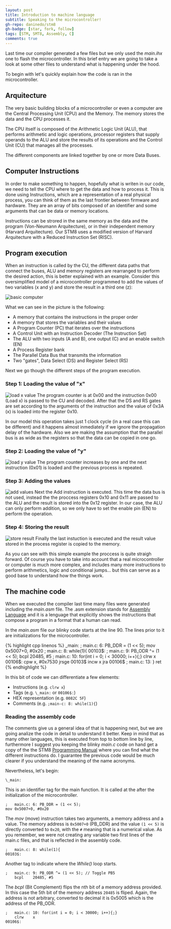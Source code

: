 ```yaml
---
layout: post
title: Introduction to machine language
subtitle: Speaking to the microcontroller!
gh-repo: daninedo/stm8
gh-badge: [star, fork, follow]
tags: [STM, SMT8, Assembly, C]
comments: true
---
```


Last time our compiler generated a few files but we only used the _main.ihx_ one
to flash the microcontroller. In this brief entry we are going to take a look at
some other files to understand what is happening under the hood.

To begin with let's quickly explain how the code is ran in the microcontroller.

## Arquitecture
The very basic building blocks of a microcontroller or even a computer are the
Central Processing Unit (CPU) and the Memory. The memory stores the data and the
CPU processes it.

The CPU itself is composed of the Arithmetic Logic Unit (ALU), that performs arithmetic
and logic operations, processor registers that supply operands to the ALU and store
the results of its operations and the Control Unit (CU) that manages all the processes.

The different components are linked together by one or more Data Buses.

## Computer Instructions
In order to make something to happen, hopefully what is writen in our code, we
need to tell the CPU where to get the data and how to process it. This is done using
Instructions, which are a representation of a real physical process, you can think of
them as the last frontier between firmware and hardware. They are an array of bits
composed of an identifier and some arguments that can be data or memory locations.

Instructions can be strored in the same memory as the data and
the program (Von-Neumann Arquitecture), or in their independent memory (Harvard Arquitecture).
Our STM8 uses a modified version of Harvard Arquitecture with a Reduced Instruction Set (RISC).

## Program execution
When an instruction is called by the CU, the different data paths that connect the
buses, ALU and memory registers are rearranged to perform the desired action, this is better explained with an example. Consider
this oversimplified model of a microcontroller programmed to add the values
of two variables (x and y) and store the result in a third one (z):

![basic computer](/img/computer_diagram.png)

What we can see in the picture is the following:
* A memory that contains the instructions in the proper order
* A memory that stores the variables and their values
* A Program Counter (PC) that iterates over the instructions
* A Control Unit with an Instruction Decoder (The Instruction Set)
* The ALU with two inputs (A and B), one output (C) and an enable switch (EN)
* A Process Register bank
* The Parallel Data Bus that transmits the information
* Two "gates", Data Select (DS) and Register Select (RS)

Next we go though the different steps of the program execution.

### Step 1: Loading the value of "x"
![load x value](/img/computer_diag_loading_x.png)
The program counter is at 0x00 and the instruction 0x00 (Load x) is passed to the
CU and decoded. After that the DS and RS gates are set according to the arguments
of the instruction and the value of 0x3A (x) is loaded into the register 0x10.

In our model this operation takes just 1 clock cycle (in a real case this can be different)
and it happens almost inmediately if we ignore the propagation delay of the hardware.
Also we are making the assumption that the parallel bus is as wide as the registers so
that the data can be copied in one go.

### Step 2: Loading the value of "y"
![load y value](/img/computer_diag_loading_y.png)
The program counter increases by one and the next instruction (0x01) is loaded
and the previous process is repeated.

### Step 3: Adding the values
![add values](/img/computer_diag_adding.png)
Next the Add instruction is executed. This time the data bus is not used, instead
the the proccess registers 0x10 and 0x11 are passed to the ALU and the
result is stored into the 0x12 register. In our case, the ALU can only perform addition,
so we only have to set the enable pin (EN) to perform the operation.

### Step 4: Storing the result
![store result](/img/computer_diag_storing.png)
Finally the last instuction is executed and the result value stored in the process
register is copied to the memory.

As you can see with this simple example the proccess is quite straigh forward. Of
course you have to take into account that a real microcontroller or computer is
much more complex, and includes many more instructions to perform arithmetics,
logic and conditional jumps... but this can serve as a good base to understand how
the things work.

## The machine code
When we executed the compiler last time many files were generated including the
_main.asm_ file. The .asm extension stands for [Assembly Language](https://en.wikipedia.org/wiki/Assembly_language)
and it is a lenguage that explicitly shows the instructions that compose a program
in a format that a human can read.

In the _main.asm_ file our blinky code starts at the line 90. The lines prior to
it are initializations for the microcontroller.

{% highlight cpp linenos %}
\_main:
;	main.c: 6: PB_DDR = (1 << 5);
	mov	0x5007+0, #0x20
;	main.c: 8: while(1){
00103$:
;	main.c: 9: PB_ODR ^= (1 << 5);
	bcpl	20485, #5
;	main.c: 10: for(int i = 0; i < 30000; i++){;}
	clrw	x
00106$:
	cpw	x, #0x7530
	jrsge	00103$
	incw	x
	jra	00106$
;	main.c: 13: }
	ret
{% endhighlight %}

In this bit of code we can differentiate a few elements:
* Instructions (e.g. `clrw x`)
* Tags (e.g. `\_main:` or `00106$:`)
* HEX representation (e.g. `0082C 5F`)
* Comments (e.g. `;main-c: 8: while(1){`)

### Reading the assembly code
The comments give us a general idea of that is happening next, but we are going
analize the code in detail to understand it better. Keep in mind that as many other
languages, this is executed from top to bottom line by line, furthermore I suggest
you keeping the blinky _main.c_ code on hand get a copy of the the STM8
[Programming Manual](https://www.st.com/content/ccc/resource/technical/document/programming_manual/43/24/13/9a/89/df/45/ed/CD00161709.pdf/files/CD00161709.pdf/jcr:content/translations/en.CD00161709.pdf)
where you can find what the different instructions do. I guarantee the previous
code would be much clearer if you understand the meaning of the name acronyms.

Nevertheless, let's begin:
```
\_main:
```
This is an identifier tag for the main function. It is called at the after the initialization of the microcontroller.
```
;	main.c: 6: PB_DDR = (1 << 5);
mov	0x5007+0, #0x20
```
The _mov_ (move) instruction takes two arguments, a memory address and a value. The
memory address is `0x5007+0` (PB_DDR) and the value `(1 << 5)` is directly converted to `0x20`,
with the `#` meaning that is a numerical value. As you remember, we were not creating
any variable two first lines of the main.c files, and that is reflected in the assembly
code.
```
;	main.c: 8: while(1){
00103$:
```
Another tag to indicate where the _While()_ loop starts.
```
;	main.c: 9: PB_ODR ^= (1 << 5); // Toggle PB5
	bcpl	20485, #5
```
The _bcpl_ (Bit Complement) flips the nth bit of a memory address provided. In
this case the 5th bit of the memory address `20485` is fliped. Again, the address
is not arbitrary, converted to decimal it is 0x5005 which is the address of the
PB_ODR.
```
;	main.c: 10: for(int i = 0; i < 30000; i++){;}
	clrw	x
00106$:
```
